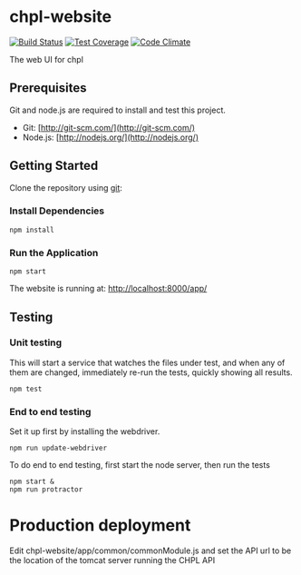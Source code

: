 # chpl-website

[![Build Status](http://54.213.57.151:9090/job/andlar_chpl-website/badge/icon)](http://54.213.57.151:9090/job/andlar_chpl-website)
[![Test Coverage](https://codeclimate.com/github/andlar/chpl-website/badges/coverage.svg)](https://codeclimate.com/github/andlar/chpl-website/coverage)
[![Code Climate](https://codeclimate.com/github/andlar/chpl-website/badges/gpa.svg)](https://codeclimate.com/github/andlar/chpl-website)

The web UI for chpl

## Prerequisites

Git and node.js are required to install and test this project.

 * Git: [http://git-scm.com/](http://git-scm.com/)
 * Node.js: [http://nodejs.org/](http://nodejs.org/)

## Getting Started

Clone the repository using [git][git]:

### Install Dependencies

```
npm install
```

### Run the Application

```
npm start
```

The website is running at: [http://localhost:8000/app/](http://localhost:8000/app/)

## Testing

### Unit testing

This will start a service that watches the files under test, and when any of them are changed, immediately re-run the tests, quickly showing all results.

```
npm test
```

### End to end testing

Set it up first by installing the webdriver.

```
npm run update-webdriver
```

To do end to end testing, first start the node server, then run the tests

```
npm start &
npm run protractor
```

# Production deployment

Edit chpl-website/app/common/commonModule.js and set the API url to be the location of the tomcat server running the CHPL API

[git]: http://git-scm.com/
